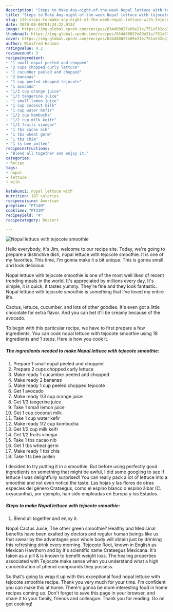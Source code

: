 ```yaml
---
description: "Steps to Make Any-night-of-the-week Nopal lettuce with tejocote smoothie"
title: "Steps to Make Any-night-of-the-week Nopal lettuce with tejocote smoothie"
slug: 139-steps-to-make-any-night-of-the-week-nopal-lettuce-with-tejocote-smoothie
date: 2020-08-06T01:24:22.915Z
image: https://img-global.cpcdn.com/recipes/634d80827e89e21e/751x532cq70/nopal-lettuce-with-tejocote-smoothie-recipe-main-photo.jpg
thumbnail: https://img-global.cpcdn.com/recipes/634d80827e89e21e/751x532cq70/nopal-lettuce-with-tejocote-smoothie-recipe-main-photo.jpg
cover: https://img-global.cpcdn.com/recipes/634d80827e89e21e/751x532cq70/nopal-lettuce-with-tejocote-smoothie-recipe-main-photo.jpg
author: Winifred Hanson
ratingvalue: 4.2
reviewcount: 3
recipeingredient:
- "1 small nopal peeled and chopped"
- "2 cups chopped curly lettuce"
- "1 cucumber peeled and chopped"
- "2 bananas"
- "1 cup peeled chopped tejocote"
- "1 avocado"
- "1/3 cup orange juice"
- "1/3 tangerine juice"
- "1 small lemon juice"
- "1 cup coconut milk"
- "1 cup water kefir"
- "1/2 cup kombucha"
- "1/2 cup milk keifr"
- "1/2 fruits vinegar"
- "1 tbs cacao nib"
- "1 tbs wheat germ"
- "1 tbs chia"
- "1 ts bee pollen"
recipeinstructions:
- "Blend all together and enjoy it."
categories:
- Recipe
tags:
- nopal
- lettuce
- with

katakunci: nopal lettuce with 
nutrition: 187 calories
recipecuisine: American
preptime: "PT14M"
cooktime: "PT31M"
recipeyield: "4"
recipecategory: Dessert

---
```



![Nopal lettuce with tejocote smoothie](https://img-global.cpcdn.com/recipes/634d80827e89e21e/751x532cq70/nopal-lettuce-with-tejocote-smoothie-recipe-main-photo.jpg)

Hello everybody, it's Jim, welcome to our recipe site. Today, we're going to prepare a distinctive dish, nopal lettuce with tejocote smoothie. It is one of my favorites. This time, I'm gonna make it a bit unique. This is gonna smell and look delicious.

Nopal lettuce with tejocote smoothie is one of the most well liked of recent trending meals in the world. It's appreciated by millions every day. It's simple, it is quick, it tastes yummy. They're fine and they look fantastic. Nopal lettuce with tejocote smoothie is something that I've loved my entire life.

Cactus, lettuce, cucumber, and lots of other goodies. It&#39;s even got a little chocolate for extra flavor. And you can bet it&#39;ll be creamy because of the avocado.


To begin with this particular recipe, we have to first prepare a few ingredients. You can cook nopal lettuce with tejocote smoothie using 18 ingredients and 1 steps. Here is how you cook it.

##### The ingredients needed to make Nopal lettuce with tejocote smoothie:

1. Prepare 1 small nopal peeled and chopped
1. Prepare 2 cups chopped curly lettuce
1. Make ready 1 cucumber peeled and chopped
1. Make ready 2 bananas
1. Make ready 1 cup peeled chopped tejocote
1. Get 1 avocado
1. Make ready 1/3 cup orange juice
1. Get 1/3 tangerine juice
1. Take 1 small lemon juice
1. Get 1 cup coconut milk
1. Take 1 cup water kefir
1. Make ready 1/2 cup kombucha
1. Get 1/2 cup milk keifr
1. Get 1/2 fruits vinegar
1. Take 1 tbs cacao nib
1. Get 1 tbs wheat germ
1. Make ready 1 tbs chia
1. Take 1 ts bee pollen


I decided to try putting it in a smoothie. But before using perfectly good ingredients on something that might be awful, I did some googling to see if lettuce I was delightfully surprised! You can really pack a lot of lettuce into a smoothie and not even notice the taste. Las hojas y las flores de otras especies del género Crataegus, como el espino blanco o espino álbar (C. oxyacantha), por ejemplo, han sido empleadas en Europa y los Estados. 

##### Steps to make Nopal lettuce with tejocote smoothie:

1. Blend all together and enjoy it.


Nopal Cactus Juice, The other green smoothie? Healthy and Medicinal benefits have been exalted by doctors and regular human beings like us that swear by the advantages your whole body will obtain just by drinking this refreshing drink every morning. Tejocote Root, known in English as Mexican Hawthorn and by it&#39;s scientific name Crataegus Mexicana. It&#39;s taken as a pill &amp; is known to benefit weight loss. The healing properties associated with Tejocote make sense when you understand what a high concentration of phenol compounds they possess. 

So that's going to wrap it up with this exceptional food nopal lettuce with tejocote smoothie recipe. Thank you very much for your time. I'm confident you can make this at home. There's gonna be more interesting food in home recipes coming up. Don't forget to save this page in your browser, and share it to your family, friends and colleague. Thank you for reading. Go on get cooking!
